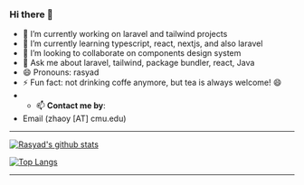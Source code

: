 ### Hi there 👋

- 🔭 I’m currently working on laravel and tailwind projects
- 🌱 I’m currently learning typescript, react, nextjs, and also laravel
- 👯 I’m looking to collaborate on components design system
- 💬 Ask me about laravel, tailwind, package bundler, react, Java
- 😄 Pronouns: rasyad
- ⚡ Fun fact: not drinking coffe anymore, but tea is always welcome! 😄
- - 📫 **Contact me by**:
- Email (zhaoy [AT] cmu.edu)

----

[![Rasyad's github stats](https://github-readme-stats.vercel.app/api?username=mrasyadc&theme=material-palenight&count_private=true&hide=contribs)](https://github.com/anuraghazra/github-readme-stats)

[![Top Langs](https://github-readme-stats.vercel.app/api/top-langs/?username=mrasyadc&theme=material-palenight&hide=Jupyter&layout=compact)](https://github.com/anuraghazra/github-readme-stats)

----


